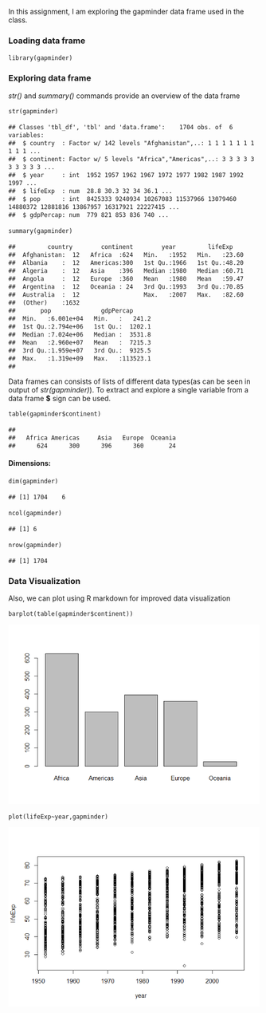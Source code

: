 In this assignment, I am exploring the gapminder data frame used in the
class.

### Loading data frame

    library(gapminder)

### Exploring data frame

*str()* and *summary()* commands provide an overview of the data frame

    str(gapminder)

    ## Classes 'tbl_df', 'tbl' and 'data.frame':    1704 obs. of  6 variables:
    ##  $ country  : Factor w/ 142 levels "Afghanistan",..: 1 1 1 1 1 1 1 1 1 1 ...
    ##  $ continent: Factor w/ 5 levels "Africa","Americas",..: 3 3 3 3 3 3 3 3 3 3 ...
    ##  $ year     : int  1952 1957 1962 1967 1972 1977 1982 1987 1992 1997 ...
    ##  $ lifeExp  : num  28.8 30.3 32 34 36.1 ...
    ##  $ pop      : int  8425333 9240934 10267083 11537966 13079460 14880372 12881816 13867957 16317921 22227415 ...
    ##  $ gdpPercap: num  779 821 853 836 740 ...

    summary(gapminder)

    ##         country        continent        year         lifeExp     
    ##  Afghanistan:  12   Africa  :624   Min.   :1952   Min.   :23.60  
    ##  Albania    :  12   Americas:300   1st Qu.:1966   1st Qu.:48.20  
    ##  Algeria    :  12   Asia    :396   Median :1980   Median :60.71  
    ##  Angola     :  12   Europe  :360   Mean   :1980   Mean   :59.47  
    ##  Argentina  :  12   Oceania : 24   3rd Qu.:1993   3rd Qu.:70.85  
    ##  Australia  :  12                  Max.   :2007   Max.   :82.60  
    ##  (Other)    :1632                                                
    ##       pop              gdpPercap       
    ##  Min.   :6.001e+04   Min.   :   241.2  
    ##  1st Qu.:2.794e+06   1st Qu.:  1202.1  
    ##  Median :7.024e+06   Median :  3531.8  
    ##  Mean   :2.960e+07   Mean   :  7215.3  
    ##  3rd Qu.:1.959e+07   3rd Qu.:  9325.5  
    ##  Max.   :1.319e+09   Max.   :113523.1  
    ## 

Data frames can consists of lists of different data types(as can be seen
in output of *str(gapminder)*). To extract and explore a single variable
from a data frame **$** sign can be used.

    table(gapminder$continent)

    ## 
    ##   Africa Americas     Asia   Europe  Oceania 
    ##      624      300      396      360       24

#### Dimensions:

    dim(gapminder)

    ## [1] 1704    6

    ncol(gapminder)

    ## [1] 6

    nrow(gapminder)

    ## [1] 1704

### Data Visualization

Also, we can plot using R markdown for improved data visualization

    barplot(table(gapminder$continent))

![](hw01_gapminder_exploration_files/figure-markdown_strict/unnamed-chunk-5-1.png)

    plot(lifeExp~year,gapminder)

![](hw01_gapminder_exploration_files/figure-markdown_strict/unnamed-chunk-5-2.png)
